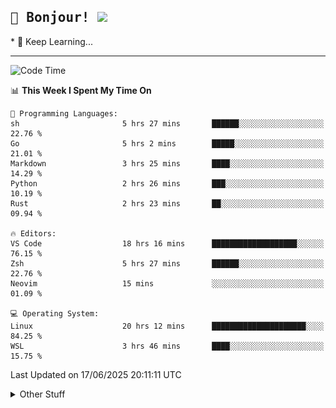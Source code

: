
<h2>
    <samp>🎉 Bonjour!  <img src="https://media.giphy.com/media/mGcNjsfWAjY5AEZNw6/giphy.gif" width="50"></samp>
</h2>
* 🧐 Keep Learning...
<hr>

<!--START_SECTION:waka-->
![Code Time](http://img.shields.io/badge/Code%20Time-3%2C900%20hrs%2058%20mins-blue)

📊 **This Week I Spent My Time On** 

```text
💬 Programming Languages: 
sh                       5 hrs 27 mins       ██████░░░░░░░░░░░░░░░░░░░   22.76 % 
Go                       5 hrs 2 mins        █████░░░░░░░░░░░░░░░░░░░░   21.01 % 
Markdown                 3 hrs 25 mins       ████░░░░░░░░░░░░░░░░░░░░░   14.29 % 
Python                   2 hrs 26 mins       ███░░░░░░░░░░░░░░░░░░░░░░   10.19 % 
Rust                     2 hrs 23 mins       ██░░░░░░░░░░░░░░░░░░░░░░░   09.94 % 

🔥 Editors: 
VS Code                  18 hrs 16 mins      ███████████████████░░░░░░   76.15 % 
Zsh                      5 hrs 27 mins       ██████░░░░░░░░░░░░░░░░░░░   22.76 % 
Neovim                   15 mins             ░░░░░░░░░░░░░░░░░░░░░░░░░   01.09 % 

💻 Operating System: 
Linux                    20 hrs 12 mins      █████████████████████░░░░   84.25 % 
WSL                      3 hrs 46 mins       ████░░░░░░░░░░░░░░░░░░░░░   15.75 % 
```


 Last Updated on 17/06/2025 20:11:11 UTC
<!--END_SECTION:waka-->

<details >
    <summary>Other Stuff</summary>
<p align="center">
    <img src="https://api.githubtrends.io/user/svg/XmchxUp/langs?time_range=one_year&include_private=True&theme=classic" />
    <img src="https://api.githubtrends.io/user/svg/XmchxUp/repos?time_range=one_year&include_private=True&theme=classic" />
</p>

<table align="center">
  <tr>
    <td width="50%">
     <img width="100%" src="./github-metrics.svg">
    </td>
    <td width="50%">
     <img width="100%" src="./github-metrics/achievements.compact.svg" />
     <img width="100%" src="./github-metrics/wakatime.svg" />
     <img width="100%" src="./github-metrics/stars.svg" />
     <img width="100%" src="https://github-profile-trophy.vercel.app/?username=xmchxup" />
     <img height="110rem" src="https://github-readme-stats.vercel.app/api?username=xmchxup&hide_border=true&show_icons=true&include_all_commits=true&bg_color=0,EC6C6C,FFD479,FFFC79,73FA79&theme=graywhite&locale=en" />
     <img height="110rem" src="https://github-readme-stats.vercel.app/api/top-langs/?username=xmchxup&hide=css,scss,html&langs_count=8&hide_border=true&layout=compact&bg_color=0,73FA79,73FDFF,D783FF&theme=graywhite&locale=en" />
     <img width="100%" src="https://github-readme-streak-stats.herokuapp.com/?user=XmchxUp" />
    </td>
  </tr>
</table>

<!-- GitHub Activity Graph -->
<!--
<table align="center">
  <tr>
    <td colspan="2">
      <img width="100%" src="https://github-readme-activity-graph.vercel.app/graph?username=xmchxup&area=true&hide_border=true&theme=redical" />
    </td>
  </tr>
</table>

</details>
-->

<hr>


<p align="center">
    <i>You can learn anything!</i>
    <p align="center">
        <img src="https://visitor-badge.laobi.icu/badge?page_id=xmchxup" alt="visitor badge"/>       
    </p>
</p>

<!--
<picture>
  <source media="(prefers-color-scheme: dark)" srcset="https://raw.githubusercontent.com/XmchxUp/XmchxUp/output/github-snake-dark.svg" />
  <source media="(prefers-color-scheme: light)" srcset="https://raw.githubusercontent.com/XmchxUp/XmchxUp/output/github-snake.svg" />
  <img alt="github-snake" src="https://raw.githubusercontent.com/XmchxUp/XmchxUp/output/github-snake.svg" />
</picture>
-->
